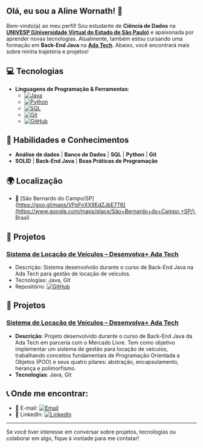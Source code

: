 ## Olá, eu sou a Aline Wornath! 👋

Bem-vindo(a) ao meu perfil! Sou estudante de **Ciência de Dados** na **[UNIVESP (Universidade Virtual do Estado de São Paulo)](https://www.univesp.br/)** e apaixonada por aprender novas tecnologias. Atualmente, também estou cursando uma formação em **Back-End Java** na **[Ada Tech](https://ada.tech/)**. Abaixo, você encontrará mais sobre minha trajetória e projetos!

## 💻 Tecnologias
- **Linguagens de Programação & Ferramentas**:
  - [![Java](https://img.shields.io/badge/Java-%23F7DF1E?logo=java&logoColor=white)](https://www.java.com/) 
  - [![Python](https://img.shields.io/badge/Python-%233776AB?logo=python&logoColor=white)](https://www.python.org/) 
  - [![SQL](https://img.shields.io/badge/SQL-%2300f?logo=postgresql&logoColor=white)](https://www.postgresql.org/)
  - [![Git](https://img.shields.io/badge/Git-%23F05032?logo=git&logoColor=white)](https://git-scm.com/)
  - [![GitHub](https://img.shields.io/badge/GitHub-%23121011?logo=github&logoColor=white)](https://github.com/)


## 🔑 Habilidades e Conhecimentos
- **Análise de dados** | **Banco de Dados** | **SQL** | **Python** | **Git**
- **SOLID** | **Back-End Java** | **Boas Práticas de Programação**

## 🌍 Localização
- 📍 [São Bernardo do Campo/SP](https://goo.gl/maps/VFpFnXX9EdZJbE7T6](https://www.google.com/maps/place/São+Bernardo+do+Campo,+SP/), Brasil

## 📂 Projetos
### [Sistema de Locação de Veículos – Desenvolva+ Ada Tech](https://github.com/AlineWornath/Sistema-Locacao-Veiculos)
- Descrição: Sistema desenvolvido durante o curso de Back-End Java na Ada Tech para gestão de locação de veículos.
- Tecnologias: Java, Git
- Repositório: [![GitHub](https://img.shields.io/badge/-GitHub-black?logo=github)](https://github.com/AlineWornath/Sistema-Locacao-Veiculos)

## 📂 Projetos
### [Sistema de Locação de Veículos – Desenvolva+ Ada Tech](https://github.com/AlineWornath/Sistema-Locacao-Veiculos)
- **Descrição**: Projeto desenvolvido durante o curso de Back-End Java da Ada Tech em parceria com o Mercado Livre. Tem como objetivo implementar um sistema de gestão para locação de veículos, trabalhando conceitos fundamentais de Programação Orientada a Objetos (POO) e seus quatro pilares: abstração, encapsulamento, herança e polimorfismo.
- **Tecnologias**: Java, Git

## 📞 Onde me encontrar:
- 📧 E-mail: [![Email](https://img.shields.io/badge/-E--Mail-orange?logo=gmail)](mailto:aline.wornath@gmail.com)
- 💬 LinkedIn: [![LinkedIn](https://img.shields.io/badge/-LinkedIn-blue?logo=linkedin)](https://www.linkedin.com/in/aline-cristina-wornath/)

---

Se você tiver interesse em conversar sobre projetos, tecnologias ou colaborar em algo, fique à vontade para me contatar!
